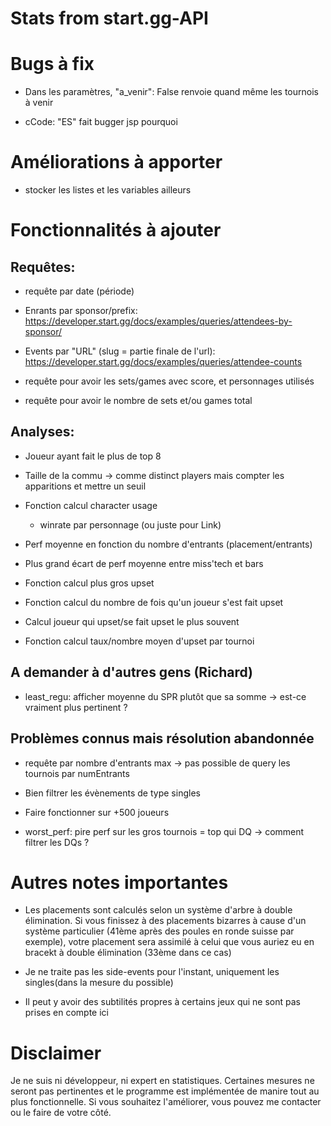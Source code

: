 # Stats from start.gg-API

# Bugs à fix 

- Dans les paramètres, "a_venir": False renvoie quand même les tournois à venir

- cCode: "ES" fait bugger jsp pourquoi

# Améliorations à apporter

- stocker les listes et les variables ailleurs

# Fonctionnalités à ajouter

## Requêtes:

- requête par date (période)

- Enrants par sponsor/prefix: https://developer.start.gg/docs/examples/queries/attendees-by-sponsor/

- Events par "URL" (slug = partie finale de l'url): https://developer.start.gg/docs/examples/queries/attendee-counts

- requête pour avoir les sets/games avec score, et personnages utilisés

- requête pour avoir le nombre de sets et/ou games total


## Analyses:

- Joueur ayant fait le plus de top 8

- Taille de la commu -> comme distinct players mais compter les apparitions et mettre un seuil

- Fonction calcul character usage 
    + winrate par personnage (ou juste pour Link)

- Perf moyenne en fonction du nombre d'entrants (placement/entrants)

- Plus grand écart de perf moyenne entre miss'tech et bars

- Fonction calcul plus gros upset

- Fonction calcul du nombre de fois qu'un joueur s'est fait upset

- Calcul joueur qui upset/se fait upset le plus souvent

- Fonction calcul taux/nombre moyen d'upset par tournoi 

## A demander à d'autres gens (Richard)

- least_regu: afficher moyenne du SPR plutôt que sa somme -> est-ce vraiment plus pertinent ?

## Problèmes connus mais résolution abandonnée

- requête par nombre d'entrants max -> pas possible de query les tournois par numEntrants 

- Bien filtrer les évènements de type singles

- Faire fonctionner sur +500 joueurs

- worst_perf: pire perf sur les gros tournois = top qui DQ -> comment filtrer les DQs ?

# Autres notes importantes


- Les placements sont calculés selon un système d'arbre à double élimination. Si vous finissez à des placements bizarres à cause d'un système particulier (41ème après des poules en ronde suisse par exemple), votre placement sera assimilé à celui que vous auriez eu en bracekt à double élimination (33ème dans ce cas)

- Je ne traite pas les side-events pour l'instant, uniquement les singles(dans la mesure du possible)

- Il peut y avoir des subtilités propres à certains jeux qui ne sont pas prises en compte ici

# Disclaimer

Je ne suis ni développeur, ni expert en statistiques. Certaines mesures ne seront pas pertinentes et le programme est implémentée de manire tout au plus fonctionnelle. Si vous souhaitez l'améliorer, vous pouvez me contacter ou le faire de votre côté.
